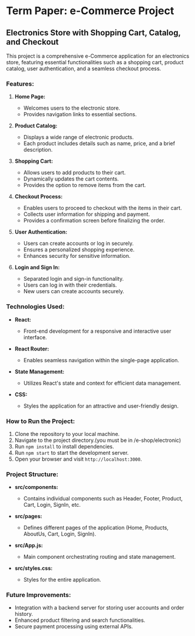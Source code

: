 # Term Paper: e-Commerce Project

## Electronics Store with Shopping Cart, Catalog, and Checkout

This project is a comprehensive e-Commerce application for an electronics store, featuring essential functionalities such as a shopping cart, product catalog, user authentication, and a seamless checkout process.

### Features:

1. **Home Page:**
   - Welcomes users to the electronic store.
   - Provides navigation links to essential sections.

2. **Product Catalog:**
   - Displays a wide range of electronic products.
   - Each product includes details such as name, price, and a brief description.

3. **Shopping Cart:**
   - Allows users to add products to their cart.
   - Dynamically updates the cart contents.
   - Provides the option to remove items from the cart.

4. **Checkout Process:**
   - Enables users to proceed to checkout with the items in their cart.
   - Collects user information for shipping and payment.
   - Provides a confirmation screen before finalizing the order.

5. **User Authentication:**
   - Users can create accounts or log in securely.
   - Ensures a personalized shopping experience.
   - Enhances security for sensitive information.

6. **Login and Sign In:**
   - Separated login and sign-in functionality.
   - Users can log in with their credentials.
   - New users can create accounts securely.

### Technologies Used:

- **React:**
  - Front-end development for a responsive and interactive user interface.

- **React Router:**
  - Enables seamless navigation within the single-page application.

- **State Management:**
  - Utilizes React's state and context for efficient data management.

- **CSS:**
  - Styles the application for an attractive and user-friendly design.

### How to Run the Project:

1. Clone the repository to your local machine.
2. Navigate to the project directory.(you must be in /e-shop/electronic)
3. Run `npm install` to install dependencies.
4. Run `npm start` to start the development server.
5. Open your browser and visit `http://localhost:3000`.

### Project Structure:

- **src/components:**
  - Contains individual components such as Header, Footer, Product, Cart, Login, SignIn, etc.

- **src/pages:**
  - Defines different pages of the application (Home, Products, AboutUs, Cart, Login, SignIn).

- **src/App.js:**
  - Main component orchestrating routing and state management.

- **src/styles.css:**
  - Styles for the entire application.

### Future Improvements:

- Integration with a backend server for storing user accounts and order history.
- Enhanced product filtering and search functionalities.
- Secure payment processing using external APIs.
